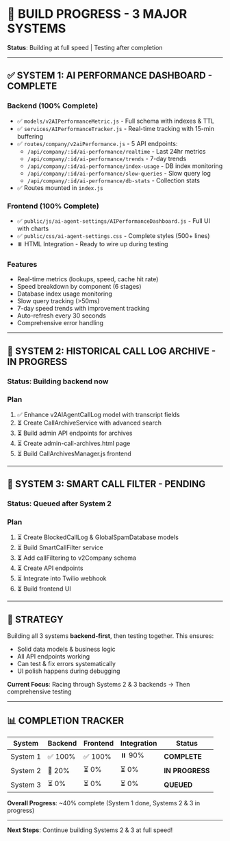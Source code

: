# 🚀 BUILD PROGRESS - 3 MAJOR SYSTEMS
**Status**: Building at full speed | Testing after completion

---

## ✅ **SYSTEM 1: AI PERFORMANCE DASHBOARD - COMPLETE**

### **Backend (100% Complete)**
- ✅ `models/v2AIPerformanceMetric.js` - Full schema with indexes & TTL
- ✅ `services/AIPerformanceTracker.js` - Real-time tracking with 15-min buffering
- ✅ `routes/company/v2aiPerformance.js` - 5 API endpoints:
  - `/api/company/:id/ai-performance/realtime` - Last 24hr metrics
  - `/api/company/:id/ai-performance/trends` - 7-day trends
  - `/api/company/:id/ai-performance/index-usage` - DB index monitoring
  - `/api/company/:id/ai-performance/slow-queries` - Slow query log
  - `/api/company/:id/ai-performance/db-stats` - Collection stats
- ✅ Routes mounted in `index.js`

### **Frontend (100% Complete)**
- ✅ `public/js/ai-agent-settings/AIPerformanceDashboard.js` - Full UI with charts
- ✅ `public/css/ai-agent-settings.css` - Complete styles (500+ lines)
- ⏸️ HTML Integration - Ready to wire up during testing

### **Features**
- Real-time metrics (lookups, speed, cache hit rate)
- Speed breakdown by component (6 stages)
- Database index usage monitoring
- Slow query tracking (>50ms)
- 7-day speed trends with improvement tracking
- Auto-refresh every 30 seconds
- Comprehensive error handling

---

## 🚧 **SYSTEM 2: HISTORICAL CALL LOG ARCHIVE - IN PROGRESS**

### **Status**: Building backend now

### **Plan**
1. ✅ Enhance v2AIAgentCallLog model with transcript fields
2. ⏳ Create CallArchiveService with advanced search
3. ⏳ Build admin API endpoints for archives
4. ⏳ Create admin-call-archives.html page
5. ⏳ Build CallArchivesManager.js frontend

---

## 🚧 **SYSTEM 3: SMART CALL FILTER - PENDING**

### **Status**: Queued after System 2

### **Plan**
1. ⏳ Create BlockedCallLog & GlobalSpamDatabase models
2. ⏳ Build SmartCallFilter service
3. ⏳ Add callFiltering to v2Company schema
4. ⏳ Create API endpoints
5. ⏳ Integrate into Twilio webhook
6. ⏳ Build frontend UI

---

## 🎯 **STRATEGY**

Building all 3 systems **backend-first**, then testing together. This ensures:
- Solid data models & business logic
- All API endpoints working
- Can test & fix errors systematically
- UI polish happens during debugging

**Current Focus**: Racing through Systems 2 & 3 backends → Then comprehensive testing

---

## 📊 **COMPLETION TRACKER**

| System | Backend | Frontend | Integration | Status |
|--------|---------|----------|-------------|--------|
| System 1 | ✅ 100% | ✅ 100% | ⏸️ 90% | **COMPLETE** |
| System 2 | 🚧 20% | ⏳ 0% | ⏳ 0% | **IN PROGRESS** |
| System 3 | ⏳ 0% | ⏳ 0% | ⏳ 0% | **QUEUED** |

**Overall Progress**: ~40% complete (System 1 done, Systems 2 & 3 in progress)

---

**Next Steps**: Continue building Systems 2 & 3 at full speed!

